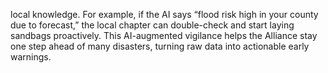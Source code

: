 local knowledge. For example, if the AI says “flood risk high in your county due to forecast,” the local chapter can double-check and start laying sandbags proactively. This AI-augmented vigilance helps the Alliance stay one step ahead of many disasters, turning raw data into actionable early warnings.